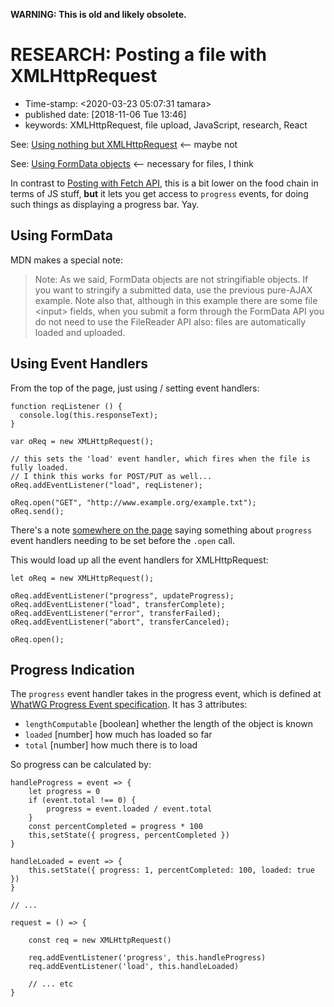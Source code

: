 **WARNING: This is old and likely obsolete.**

RESEARCH: Posting a file with XMLHttpRequest
============================================

-   Time-stamp: \<2020-03-23 05:07:31 tamara\>
-   published date: \[2018-11-06 Tue 13:46\]
-   keywords: XMLHttpRequest, file upload, JavaScript, research, React

See: [Using nothing but XMLHttpRequest](https://developer.mozilla.org/en-US/docs/Web/API/XMLHttpRequest/Using_XMLHttpRequest#Using_nothing_but_XMLHttpRequest) \<-- maybe not

See: [Using FormData objects](https://developer.mozilla.org/en-US/docs/Web/API/XMLHttpRequest/Using_XMLHttpRequest#Using_FormData_objects) \<-- necessary for files, I think

In contrast to [Posting with Fetch API](./2018-11-06-posting-a-file-with-fetch-api.org), this is a bit lower on the food chain in terms of JS stuff, **but** it lets you get access to `progress` events, for doing such things as displaying a progress bar. Yay.

Using FormData
--------------

MDN makes a special note:

> Note: As we said, FormData objects are not stringifiable objects. If you want to stringify a submitted data, use the previous pure-AJAX example. Note also that, although in this example there are some file \<input\> fields, when you submit a form through the FormData API you do not need to use the FileReader API also: files are automatically loaded and uploaded.

Using Event Handlers
--------------------

From the top of the page, just using / setting event handlers:

``` {.rjsx}
function reqListener () {
  console.log(this.responseText);
}

var oReq = new XMLHttpRequest();

// this sets the 'load' event handler, which fires when the file is fully loaded.
// I think this works for POST/PUT as well...
oReq.addEventListener("load", reqListener);

oReq.open("GET", "http://www.example.org/example.txt");
oReq.send();
```

There\'s a note [somewhere on the page](https://developer.mozilla.org/en-US/docs/Web/API/XMLHttpRequest/Using_XMLHttpRequest#Monitoring_progress) saying something about `progress` event handlers needing to be set before the `.open` call.

This would load up all the event handlers for XMLHttpRequest:

``` {.rjsx}
let oReq = new XMLHttpRequest();

oReq.addEventListener("progress", updateProgress);
oReq.addEventListener("load", transferComplete);
oReq.addEventListener("error", transferFailed);
oReq.addEventListener("abort", transferCanceled);

oReq.open();
```

Progress Indication
-------------------

The `progress` event handler takes in the progress event, which is defined at [WhatWG Progress Event specification](https://xhr.spec.whatwg.org/#interface-progressevent). It has 3 attributes:

-   `lengthComputable` \[boolean\] whether the length of the object is known
-   `loaded` \[number\] how much has loaded so far
-   `total` \[number\] how much there is to load

So progress can be calculated by:

``` {.rjsx}
handleProgress = event => {
    let progress = 0
    if (event.total !== 0) {
        progress = event.loaded / event.total
    }
    const percentCompleted = progress * 100
    this,setState({ progress, percentCompleted })
}

handleLoaded = event => {
    this.setState({ progress: 1, percentCompleted: 100, loaded: true })
}

// ...

request = () => {

    const req = new XMLHttpRequest()

    req.addEventListener('progress', this.handleProgress)
    req.addEventListener('load', this.handleLoaded)

    // ... etc
}
```
